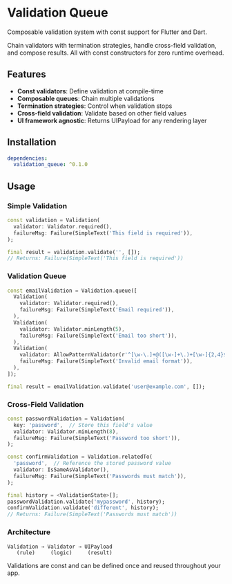 # Validation Queue

Composable validation system with const support for Flutter and Dart.

Chain validators with termination strategies, handle cross-field validation, and compose results. All with const constructors for zero runtime overhead.

## Features

- **Const validators**: Define validation at compile-time
- **Composable queues**: Chain multiple validations
- **Termination strategies**: Control when validation stops
- **Cross-field validation**: Validate based on other field values
- **UI framework agnostic**: Returns UIPayload for any rendering layer

## Installation
```yaml
dependencies:
  validation_queue: ^0.1.0
```
## Usage
### Simple Validation
```dart
const validation = Validation(
  validator: Validator.required(),
  failureMsg: Failure(SimpleText('This field is required')),
);

final result = validation.validate('', []);
// Returns: Failure(SimpleText('This field is required'))
```
### Validation Queue
```dart
const emailValidation = Validation.queue([
  Validation(
    validator: Validator.required(),
    failureMsg: Failure(SimpleText('Email required')),
  ),
  Validation(
    validator: Validator.minLength(5),
    failureMsg: Failure(SimpleText('Email too short')),
  ),
  Validation(
    validator: AllowPatternValidator(r'^[\w-\.]+@([\w-]+\.)+[\w-]{2,4}$'),
    failureMsg: Failure(SimpleText('Invalid email format')),
  ),
]);

final result = emailValidation.validate('user@example.com', []);
```
### Cross-Field Validation
```dart
const passwordValidation = Validation(
  key: 'password',  // Store this field's value
  validator: Validator.minLength(8),
  failureMsg: Failure(SimpleText('Password too short')),
);

const confirmValidation = Validation.relatedTo(
  'password',  // Reference the stored password value
  validator: IsSameAsValidator(),
  failureMsg: Failure(SimpleText('Passwords must match')),
);

final history = <ValidationState>[];
passwordValidation.validate('mypassword', history);
confirmValidation.validate('different', history);
// Returns: Failure(SimpleText('Passwords must match'))
```
### Architecture
```
Validation → Validator → UIPayload
   (rule)     (logic)     (result)
```
Validations are const and can be defined once and reused throughout your app.
